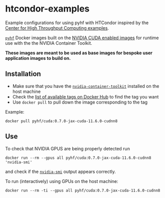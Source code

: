 # htcondor-examples

Example configurations for using pyhf with HTCondor inspired by the [Center for High Throughput Computing examples](https://github.com/CHTC/templates-GPUs).

[`pyhf`](https://pyhf.readthedocs.io/) Docker images built on the [NVIDIA CUDA enabled images](https://github.com/NVIDIA/nvidia-docker) for runtime use with the the NVIDIA Container Toolkit.

**These images are meant to be used as base images for bespoke user application images to build on.**

## Installation

- Make sure that you have the [`nvidia-container-toolkit`](https://github.com/NVIDIA/nvidia-docker) installed on the host machine
- Check the [list of available tags on Docker Hub](https://hub.docker.com/r/pyhf/cuda/tags?page=1) to find the tag you want
- Use `docker pull` to pull down the image corresponding to the tag

Example:

```
docker pull pyhf/cuda:0.7.0-jax-cuda-11.6.0-cudnn8
```

## Use

To check that NVIDIA GPUS are being properly detected run

```
docker run --rm --gpus all pyhf/cuda:0.7.0-jax-cuda-11.6.0-cudnn8 'nvidia-smi'
```

and check if the [`nvidia-smi`](https://developer.nvidia.com/nvidia-system-management-interface) output appears correctly.

To run (interactively) using GPUs on the host machine:

```
docker run --rm -ti --gpus all pyhf/cuda:0.7.0-jax-cuda-11.6.0-cudnn8
```
